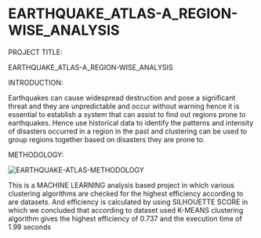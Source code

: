 # EARTHQUAKE_ATLAS-A_REGION-WISE_ANALYSIS

PROJECT TITLE:

EARTHQUAKE_ATLAS-A_REGION-WISE_ANALYSIS

INTRODUCTION: 

Earthquakes can cause widespread destruction and pose a significant threat and they are unpredictable and occur without warning hence it is essential to establish a system that can assist to find out regions prone to earthquakes. Hence use historical data to identify the patterns and intensity of disasters occurred in a region in the past and clustering can be used to group regions together based on disasters they are prone to.

METHODOLOGY:

![EARTHQUAKE-ATLAS-METHODOLOGY](https://github.com/Rohanpophale/EARTHQUAKE_ATLAS-A_REGION-WISE_ANALYSIS/assets/97818946/87feef76-3f46-4dd4-87df-826dacf499d2)

This is a MACHINE LEARNING analysis based project in which various clustering algorithms are checked for the highest efficiency according to are datasets.
And efficiency is calculated by using SILHOUETTE SCORE in which we concluded that according to dataset used K-MEANS clustering algorithm gives the highest efficiency of 0.737 and the execution time of 1.99 seconds
